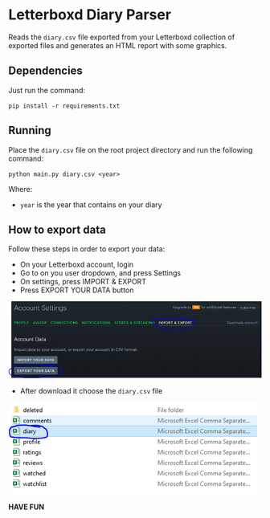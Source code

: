 # Letterboxd Diary Parser

Reads the `diary.csv` file exported from your Letterboxd collection of exported files and generates an HTML report with some graphics.

## Dependencies

Just run the command:

```shell
pip install -r requirements.txt
```

## Running

Place the `diary.csv` file on the root project directory and run the following command:

```shell
python main.py diary.csv <year>
```

Where:
 * `year` is the year that contains on your diary

## How to export data

Follow these steps in order to export your data:

 * On your Letterboxd account, login 
 * Go to on you user dropdown, and press Settings
 * On settings, press IMPORT & EXPORT
 * Press EXPORT YOUR DATA button

![Export Data](docs/letterboxd_export_data.PNG)

 * After download it choose the `diary.csv` file

![](docs/letterboxd_exported_files_diary.PNG)

**HAVE FUN**